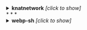 
<details><summary><b>knatnetwork</b> <i>[click to show]</i></summary>
<div>

```
    
+--------------------------------+---------------+--------------------+--------------------------+------------------------+
| Repo                           | Total Runtime | Workflow Name      | Workflow Average Runtime | Workflow Total Runtime |
+--------------------------------+---------------+--------------------+--------------------------+------------------------+
| knatnetwork/g2ww-serverless    | 0.0 mins      |                    |                          |                        |
| knatnetwork/g2fs-serverless    | 0.0 mins      |                    |                          |                        |
| knatnetwork/github-runner      | 576.27 mins   |                    |                          |                        |
|                                |               | Build Runner Image | 144.07 mins              | 576.27 mins            |
| knatnetwork/github-runner-kms  | 0.0 mins      |                    |                          |                        |
|                                |               | Build Image        | 0.0 mins                 | 0.0 mins               |
| knatnetwork/clickhouse-builder | 0.0 mins      |                    |                          |                        |
|                                |               | Build Image        | 0.0 mins                 | 0.0 mins               |
| knatnetwork/clickhouse-server  | 0.0 mins      |                    |                          |                        |
|                                |               | Build Image        | 0.0 mins                 | 0.0 mins               |
+--------------------------------+---------------+--------------------+--------------------------+------------------------+

```
</div>
</details>
* * *
    

<details><summary><b>webp-sh</b> <i>[click to show]</i></summary>
<div>

```
    

<details><summary><b>datafuselabs</b> <i>[click to show]</i></summary>
<div>

```
    
Error: {'total_count': 0, 'workflow_runs': []}
Error: {'total_count': 0, 'workflow_runs': []}
+-------------------------------------+----------------+-------------------------------------+--------------------------+------------------------+
| Repo                                | Total Runtime  | Workflow Name                       | Workflow Average Runtime | Workflow Total Runtime |
+-------------------------------------+----------------+-------------------------------------+--------------------------+------------------------+
| datafuselabs/databend               | 107707.63 mins |                                     |                          |                        |
|                                     |                | Typo CI                             | 0.0 mins                 | 0.0 mins               |
|                                     |                | Unit Tests                          | 0.0 mins                 | 0.0 mins               |
|                                     |                | License checker                     | 0.0 mins                 | 0.0 mins               |
|                                     |                | Audit Security                      | 0.0 mins                 | 0.0 mins               |
|                                     |                | Release                             | 85.87 mins               | 2919.57 mins           |
|                                     |                | Fast Unit Tests                     | 0.0 mins                 | 0.0 mins               |
|                                     |                | Databend Base                       | 0.0 mins                 | 0.0 mins               |
|                                     |                | Test Stateless Standalone           | 0.0 mins                 | 0.0 mins               |
|                                     |                | Check                               | 0.0 mins                 | 0.0 mins               |
|                                     |                | Production                          | 68.59 mins               | 17832.32 mins          |
|                                     |                | Build Tool                          | 23.73 mins               | 47.45 mins             |
|                                     |                | Dev Linux                           | 26.92 mins               | 29610.32 mins          |
|                                     |                | Dev MacOS                           | 51.96 mins               | 57151.15 mins          |
|                                     |                | Build Sqllogic Test Image           | 3.76 mins                | 146.83 mins            |
|                                     |                | Unit Tests and Coverage             | 0.0 mins                 | 0.0 mins               |
|                                     |                | Stateless Cluster Tests             | 0.0 mins                 | 0.0 mins               |
|                                     |                | Stateless(Cluster)                  | 0.0 mins                 | 0.0 mins               |
|                                     |                | Stateless(Standalone)               | 0.0 mins                 | 0.0 mins               |
|                                     |                | Test                                | 0.0 mins                 | 0.0 mins               |
|                                     |                | Binary Size Check                   | 0.0 mins                 | 0.0 mins               |
|                                     |                | Stateful test(cluster)              | 0.0 mins                 | 0.0 mins               |
|                                     |                | Stateful(Standalone)                | 0.0 mins                 | 0.0 mins               |
|                                     |                | Test Stateless Cluster              | 0.0 mins                 | 0.0 mins               |
|                                     |                | Test Statful Standalone             | 0.0 mins                 | 0.0 mins               |
|                                     |                | Test Unit                           | 0.0 mins                 | 0.0 mins               |
|                                     |                | Build Debug                         | 0.0 mins                 | 0.0 mins               |
|                                     |                | Build Release                       | 0.0 mins                 | 0.0 mins               |
|                                     |                | Add issues into projects            | 0.0 mins                 | 0.0 mins               |
|                                     |                | Crowdin Action                      | 0.0 mins                 | 0.0 mins               |
| datafuselabs/datafuse-operator      | 0.0 mins       |                                     |                          |                        |
| datafuselabs/openraft               | 1620.33 mins   |                                     |                          |                        |
|                                     |                | chaos-test                          | 16.2 mins                | 16.2 mins              |
|                                     |                | ci                                  | 17.73 mins               | 1134.77 mins           |
|                                     |                | commit-message-check                | 3.94 mins                | 287.73 mins            |
|                                     |                | Unit test coverage                  | 10.96 mins               | 142.53 mins            |
|                                     |                | DevSkim                             | 0.79 mins                | 3.17 mins              |
|                                     |                | .github/workflows/issue-cmds.yml    | 0.14 mins                | 5.15 mins              |
|                                     |                | .github/workflows/issue-welcome.yml | 0.23 mins                | 0.92 mins              |
|                                     |                | .github/workflows/pages.yaml        | 6.25 mins                | 18.75 mins             |
|                                     |                | No workflow name(why?)              | 0.0 mins                 | 0.0 mins               |
|                                     |                | Release                             | 9.13 mins                | 9.13 mins              |
|                                     |                | pages build and deployment          | 0.66 mins                | 1.98 mins              |
| datafuselabs/fusebots               | 0.0 mins       |                                     |                          |                        |
|                                     |                | docker                              | 0.0 mins                 | 0.0 mins               |
| datafuselabs/test-infra             | 0.0 mins       |                                     |                          |                        |
| datafuselabs/datafuse-presentations | 0.0 mins       |                                     |                          |                        |
|                                     |                | pages build and deployment          | 0.0 mins                 | 0.0 mins               |
| datafuselabs/datafuse-shop          | 0.0 mins       |                                     |                          |                        |
| datafuselabs/weekly                 | 5.43 mins      |                                     |                          |                        |
|                                     |                | Build and deploy on push            | 0.38 mins                | 1.52 mins              |
|                                     |                | pages build and deployment          | 0.98 mins                | 3.92 mins              |
| datafuselabs/.github                | 0.0 mins       |                                     |                          |                        |
| datafuselabs/openkv                 | 0.0 mins       |                                     |                          |                        |
|                                     |                | .github/workflows/pages.yml         | 0.0 mins                 | 0.0 mins               |
|                                     |                | pages build and deployment          | 0.0 mins                 | 0.0 mins               |
| datafuselabs/opendal                | 30214.9 mins   |                                     |                          |                        |
|                                     |                | CI                                  | 10.07 mins               | 3222.48 mins           |
|                                     |                | Docs                                | 5.28 mins                | 1410.67 mins           |
|                                     |                | Service Test Azblob                 | 6.58 mins                | 2113.18 mins           |
|                                     |                | Service Test Fs                     | 6.12 mins                | 1964.62 mins           |
|                                     |                | Service Test Ftp                    | 8.18 mins                | 2184.05 mins           |
|                                     |                | Service Test Gcs                    | 6.57 mins                | 2107.68 mins           |
|                                     |                | Service Test HDFS                   | 7.56 mins                | 2427.23 mins           |
|                                     |                | Service Test HTTP                   | 6.6 mins                 | 2117.25 mins           |
|                                     |                | Service Test IPFS                   | 6.99 mins                | 4031.17 mins           |
|                                     |                | Service Test IPMFS                  | 6.41 mins                | 2058.88 mins           |
|                                     |                | Service Test Memory                 | 6.15 mins                | 1975.1 mins            |
|                                     |                | Service Test Obs                    | 6.77 mins                | 2173.25 mins           |
|                                     |                | Service Test S3                     | 7.57 mins                | 2429.33 mins           |
|                                     |                | Test Vault                          | 0.0 mins                 | 0.0 mins               |
| datafuselabs/opensrv                | 308.37 mins    |                                     |                          |                        |
|                                     |                | CI                                  | 10.28 mins               | 308.37 mins            |
| datafuselabs/databend-perf          | 1118.78 mins   |                                     |                          |                        |
|                                     |                | Perf                                | 21.82 mins               | 850.9 mins             |
|                                     |                | pages build and deployment          | 0.64 mins                | 16.63 mins             |
|                                     |                | Reload tpch                         | 24.0 mins                | 95.98 mins             |
|                                     |                | Reload hits                         | 16.27 mins               | 97.63 mins             |
|                                     |                | Reload ontime                       | 14.41 mins               | 57.63 mins             |
|                                     |                | No workflow name(why?)              | 0.0 mins                 | 0.0 mins               |
| datafuselabs/helm-charts            | 0.0 mins       |                                     |                          |                        |
|                                     |                | Release Charts                      | 0.0 mins                 | 0.0 mins               |
|                                     |                | pages build and deployment          | 0.0 mins                 | 0.0 mins               |
| datafuselabs/sqlparser-rs           | 0.0 mins       |                                     |                          |                        |
| datafuselabs/link                   | 0.0 mins       |                                     |                          |                        |
| datafuselabs/opencache              | 26.92 mins     |                                     |                          |                        |
|                                     |                | CI                                  | 13.46 mins               | 26.92 mins             |
|                                     |                | .github/workflows/pages.yml         | 0.0 mins                 | 0.0 mins               |
|                                     |                | pages build and deployment          | 0.0 mins                 | 0.0 mins               |
+-------------------------------------+----------------+-------------------------------------+--------------------------+------------------------+

```
</div>
</details>
* * *
    

<details><summary><b>pingcap</b> <i>[click to show]</i></summary>
<div>

```
    

<details><summary><b>tgbot-collection</b> <i>[click to show]</i></summary>
<div>

```
    
Error: {'message': 'Server Error'}
